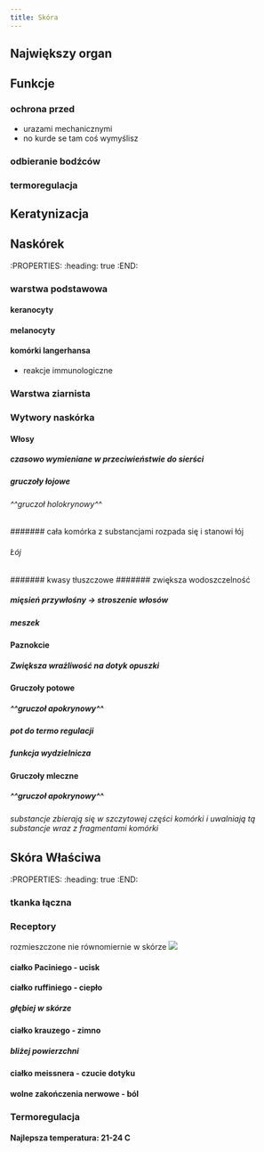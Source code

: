 ```yaml
---
title: Skóra
---
```


## Największy organ
## Funkcje
### ochrona przed
* urazami mechanicznymi
* no kurde se tam coś wymyślisz
### odbieranie bodźców
### termoregulacja
## Keratynizacja
## Naskórek
:PROPERTIES:
:heading: true
:END:
### warstwa podstawowa
#### keranocyty
#### melanocyty
#### komórki langerhansa
* reakcje immunologiczne
### Warstwa ziarnista
### Wytwory naskórka
#### Włosy
##### czasowo wymieniane w przeciwieństwie do sierści
##### gruczoły łojowe
###### ^^gruczoł holokrynowy^^
####### cała komórka z substancjami rozpada się i stanowi łój
###### Łój
####### kwasy tłuszczowe
####### zwiększa wodoszczelność
##### mięsień przywłośny → stroszenie włosów
##### meszek
#### Paznokcie
##### Zwiększa **wrażliwość na dotyk** opuszki
#### Gruczoły potowe
##### ^^gruczoł apokrynowy^^
##### pot do termo regulacji
##### funkcja wydzielnicza
#### Gruczoły mleczne
##### ^^gruczoł apokrynowy^^
###### substancje zbierają się w szczytowej części komórki i uwalniają tą substancje wraz z fragmentami komórki
## Skóra Właściwa
:PROPERTIES:
:heading: true
:END:
### tkanka łączna
### Receptory
rozmieszczone nie równomiernie w skórze
![](https://static.epodreczniki.pl/portal/f/res-minimized/R2tWdcWN7v2Tc/1594287958/1jBF28mssL7NoJE09oPpoE9NWYNefDtA.png)
#### ciałko Paciniego - ucisk
#### ciałko ruffiniego - ciepło
##### głębiej w skórze
#### ciałko krauzego - zimno
##### bliżej powierzchni
#### ciałko meissnera - czucie dotyku
#### wolne zakończenia nerwowe - ból
### Termoregulacja
#### Najlepsza temperatura: **21-24 C**
####
